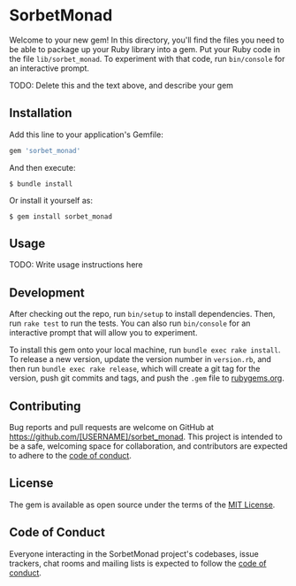 # SorbetMonad

Welcome to your new gem! In this directory, you'll find the files you need to be able to package up your Ruby library into a gem. Put your Ruby code in the file `lib/sorbet_monad`. To experiment with that code, run `bin/console` for an interactive prompt.

TODO: Delete this and the text above, and describe your gem

## Installation

Add this line to your application's Gemfile:

```ruby
gem 'sorbet_monad'
```

And then execute:

    $ bundle install

Or install it yourself as:

    $ gem install sorbet_monad

## Usage

TODO: Write usage instructions here

## Development

After checking out the repo, run `bin/setup` to install dependencies. Then, run `rake test` to run the tests. You can also run `bin/console` for an interactive prompt that will allow you to experiment.

To install this gem onto your local machine, run `bundle exec rake install`. To release a new version, update the version number in `version.rb`, and then run `bundle exec rake release`, which will create a git tag for the version, push git commits and tags, and push the `.gem` file to [rubygems.org](https://rubygems.org).

## Contributing

Bug reports and pull requests are welcome on GitHub at https://github.com/[USERNAME]/sorbet_monad. This project is intended to be a safe, welcoming space for collaboration, and contributors are expected to adhere to the [code of conduct](https://github.com/[USERNAME]/sorbet_monad/blob/master/CODE_OF_CONDUCT.md).


## License

The gem is available as open source under the terms of the [MIT License](https://opensource.org/licenses/MIT).

## Code of Conduct

Everyone interacting in the SorbetMonad project's codebases, issue trackers, chat rooms and mailing lists is expected to follow the [code of conduct](https://github.com/[USERNAME]/sorbet_monad/blob/master/CODE_OF_CONDUCT.md).
